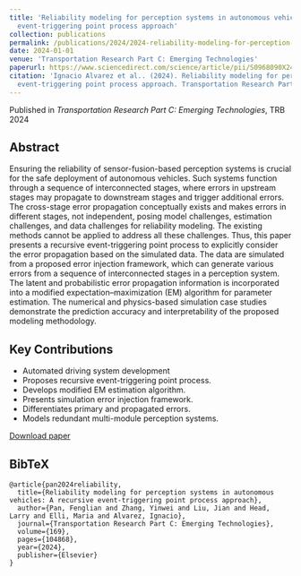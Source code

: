 ```yaml
---
title: 'Reliability modeling for perception systems in autonomous vehicles: A recursive
  event-triggering point process approach'
collection: publications
permalink: /publications/2024/2024-reliability-modeling-for-perception-systems-in-aut
date: 2024-01-01
venue: 'Transportation Research Part C: Emerging Technologies'
paperurl: https://www.sciencedirect.com/science/article/pii/S0968090X24003899
citation: 'Ignacio Alvarez et al.. (2024). Reliability modeling for perception systems in autonomous vehicles: A recursive
  event-triggering point process approach. Transportation Research Part C: Emerging Technologies.'
---
```


Published in *Transportation Research Part C: Emerging Technologies*, TRB 2024

## Abstract

Ensuring the reliability of sensor-fusion-based perception systems is crucial for the safe deployment of autonomous vehicles. Such systems function through a sequence of interconnected stages, where errors in upstream stages may propagate to downstream stages and trigger additional errors. The cross-stage error propagation conceptually exists and makes errors in different stages, not independent, posing model challenges, estimation challenges, and data challenges for reliability modeling. The existing methods cannot be applied to address all these challenges. Thus, this paper presents a recursive event-triggering point process to explicitly consider the error propagation based on the simulated data. The data are simulated from a proposed error injection framework, which can generate various errors from a sequence of interconnected stages in a perception system. The latent and probabilistic error propagation information is incorporated into a modified expectation–maximization (EM) algorithm for parameter estimation. The numerical and physics-based simulation case studies demonstrate the prediction accuracy and interpretability of the proposed modeling methodology.

## Key Contributions

* Automated driving system development
* Proposes recursive event-triggering point process.
* Develops modified EM estimation algorithm.
* Presents simulation error injection framework.
* Differentiates primary and propagated errors.
* Models redundant multi-module perception systems.

[Download paper](https://www.sciencedirect.com/science/article/pii/S0968090X24003899)

## BibTeX

```
@article{pan2024reliability,
  title={Reliability modeling for perception systems in autonomous vehicles: A recursive event-triggering point process approach},
  author={Pan, Fenglian and Zhang, Yinwei and Liu, Jian and Head, Larry and Elli, Maria and Alvarez, Ignacio},
  journal={Transportation Research Part C: Emerging Technologies},
  volume={169},
  pages={104868},
  year={2024},
  publisher={Elsevier}
}
```